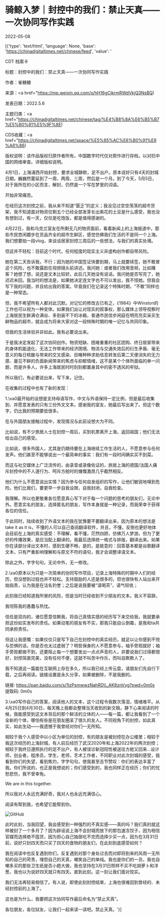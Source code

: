 # 骑鲸入梦｜封控中的我们：禁止天真——一次协同写作实践

2022-05-08

[{'type': 'text/html', 'language': None, 'base': 'https://chinadigitaltimes.net/chinese/feed', 'value': '

CDT 档案卡

标题：封控中的我们：禁止天真——一次协同写作实践

作者：雀糖糖

来源：<a href="https://mp.weixin.qq.com/s/hH16gCjkrmRWdVkjQ3NsBQ)

发表日期：2022.5.6

主题归类：<a href="https://chinadigitaltimes.net/chinese/tag/%E4%B8%8A%E6%B5%B7%E5%B0%81%E5%9F%8E)

CDS收藏：<a href="https://chinadigitaltimes.net/space/%E5%85%AC%E6%B0%91%E9%A6%86)

版权说明：该作品版权归原作者所有。中国数字时代仅对原作进行存档，以对抗中国的网络审查。详细版权说明。





4月1日，上海浦西开始封控，要求全城静默，足不出户。原本说好只有4天的封城日期，巍巍然蔓延到了一周、两周、三周，然后是一个月。到了今天，5月5日，对于我所在的小区而言，解封，仍然是一个写在梦里的词语。

开始非常痛苦。

在经历这次封控之前，我从来不知道“匮乏”的定义；我没见过空空荡荡的超市货架，我不知道面对物资仅剩五个已经全部发芽长出紫花的土豆是什么感受，我也没有想到过，有一天，仅仅是吃饱饭，都是值得感谢的。

4月22日，我和乌克兰室友在所剩无几的物资面前，看着新闻上的上海报道中，那些市民悠闲踱步在货品齐全的超市生鲜区，感觉仿佛我们生活的不是同一个上海。我们想要拍一段vlog，来谈谈居家封控三周后的一些想法，与我们的真实处境。

但这并不轻松：目前这个时代，任何程度的现实主义非虚构创作都自带风险。

她在第二天告诉我，不行；因为她的中国签证快要到期，马上就要续签，她不敢冒这个风险，也不敢露脸在视频镜头前讲述。我问她：或者我们改用音频，比如播客？她想了想，说还是文本比较好。此后几天她没有说话。我问她是否写完了，她迟迟未回。我当时的想法是，如果她决定连文字也不可以发出，我不怪她。但我会写下我的问题，并且给出我的答案。毕竟我们在记录这个特殊时期，“不敢”同样也是一种常态。

但，我不希望所有人都对此沉默。对记忆的修改古已有之，《1984》中Winston的工作也可以视为一种变体。如果我们出让对现实的叙事权，那么媒体上领导视察时上海居民生鲜满仓满谷、多到装不下的冰箱，普通市民信步闲庭在明亮充实采买生鲜物品的超市，就会成为将来大家对这一段特殊时期的唯一记忆与共同印象。

但我的生活体验并非如此。我有必要说出来。

于是我决定发起了这次协同创作。物资短缺、困难重重的社区团购、终日居家带来的身体机能退化、无法工作带来的经济困境、物流与交通失效后的衍生矛盾、毫无意义的每日核酸与带来的交叉感染、目睹种种求助信息转发后第二天便消失的无力感、屡见不鲜的负面新闻带来的焦虑与抑郁情绪，这不是某个个体所面临的单一问题，而是许多人，许多上海居民时时刻刻都置身其中的密不透风的牢狱。

所以我们，有必要说出来，写下来，记住。

在收集的过程中也有了新的发现：

1.\xa0最开始的设想是支持母语写作，中文与外语保持一定比例，但是最后收集到、并愿意发表的只有三份外文文本。感谢我的室友，她最后写出来了。但这个数字，仍比我的预期要低很多。

在与外国朋友接触过程中，发现情况与此前设想大为不同。

比如说，有不少旅居人士在封控一周后，买到机票离开上海，返回祖国；他们无法给出自己的感受。

比如说，很多外国人，尤其是仍期待要在上海继续工作生活的人，不愿意参与任何发声。他们甚至不能够说出一个最简单的事实：我们有一段时间确实买不到菜。

而这与社交媒体上广泛流传的，由录音或录像佐证的，旅居上海的德国/法国人痛斥封控中的不人道行为、呵斥方舱时的慷慨激昂几乎截然相反。

他们为什么不愿意说出实情？因为参与任何自发组织的写作，让他们敏锐地嗅到危险。他们比我们，要更早一步自我设限，自我封闭，自我检查。

我理解。所以也更敬重各位愿意真心写下对于每一个问题的思考的朋友们，无论中外。愿意实名的朋友，选择匿名的朋友，写作本身就是一种记录，而我荣幸于获得各位的信任。

于此同时，陆续收到了外语文本的我在犹豫要不要翻译出来，因为原本的想法是take it as it is，不懂的人可以自己查阅翻译软件，并且，不懂，反倒也更好地体会目前在上海的真实感受：不理解，看不懂，茫然四顾，仿佛万人梦游。但为了更好的传播效果，是应当配上翻译的。我最后选择统一格式与排版，翻译出来。如果你在读部分译出文本时，感到生硬不畅，是的，是故意的：回答基本都是谷歌翻译文本，只有严重影响理解和与原文不符的语句，我才会调整译语文本。

除此之外，字字句句，无论中外，无一修改。

2.\xa0原本以为只是一次简单的协同写作项目，记录上海特殊的时期中人们的经历，但没想到过程也并不轻松。支持鼓励的人还是很多的，但也很快有人站出来开始指责，认为我是在沽名钓誉；之后是说我要被“请喝茶”，语气轻佻；

此刻我已经知道我所冒的风险，但是当时已经收到不少朋友的文本。我义不容辞。

我坦陈我的愚蠢与热忱。

信任是双向的，诸位愿意信赖我，将自己真情实感的经历写下来交给我，我就要承担这份如实发布的责任。如果动笔的朋友有不实，那我只能自认倒霉，是我和ta共同承担责任。

但这让我感慨：如果仅仅只是写下自己在封控中的真实经历，就足以让你感到不悦与恐惧的话，你是否也太过虚弱了？明哲保身的人不愿意参与，袖手旁观就好；袖手旁观都做不到，还要阻止每一个想要发出一点点声音的人，非要说我们过得都很好，封控简直完美，没有任何不便，这就不叫苦中作乐，而叫自欺欺人了。

我不知道这一篇能在互联网上存在多久，所以我已经上传云盘，请朋友们先自行下载，之后再阅读。链接设置是永久分享，如果被删除，不是我删的。

链接: https://pan.baidu.com/s/1lzPsmwwzNahRD\\_AK8znVvg?pwd=0m0s 提取码: 0m0s

3.\xa0写作自己的答案，阅读他人的文本，这个过程令我数次落泪，情绪难平。从4月25日到4月30日，每天晚上我都会整理当天收到的新文稿，静下心来阅读的时候，我能感受到这文本背后的那个鲜活的立体的人——每一篇，都让我看到了一个全新的个体，哪怕有些是在朋友圈呆了很久的友人。不同视角下的封控，如此真实，如此生动——我遗憾于我曾经对你们一无所知。

相较于我个人感受中以小区为单位的封控，有的朋友是被封控在办公楼里；相较于我这次经历的上海封城，有人前后经历了武汉2020年和上海2022年的两次封控；相较于我终日遵照执行的足不出户，有人被误诊新冠阳性被送往方舱又回来&#8230;设计师，创业者，程序员，学生，老师，艺术工作者，不同职业对此次封城的感受，我看到你们的失望，看到焦灼，字字句句，使我甚至击节赞叹：你们的表达丰富了我。你们所说的，也正是我想说的；你们感受到的，我也同样正在经历；你们的忧愁悲伤，我不曾幸免。

We are in this together.

所以我对人永远充满好奇，我对人也永远充满信心。

阅读有帮到我，也希望它能帮到你。

![GitHub](https://chinadigitaltimes.net/chinese/files/2022/05/post-680924-6276c622ae01c.)

此时此刻，当我回望，我会感受到一种强烈的不真实感——真的吗？我们真的就这样被封了一个多月了？因为辟谣说上海不会封城而放下的那包速冻饺子，因为相信官媒而选择绝不囤货，因为担心自己独居吃不完而选择少买一点，因为在3月31日前，说好只封四天而只买了四天的食物的朋友们，在此刻到底感受如何？

我在阅读中也反复遇到你们，反复遇到对那个身处过去而对即将到来的风雨一无所知的自己的苛责，埋怨自己的天真，嘲笑自己的单纯。我也是你们的一员，我也自嘲多买的那些卫生纸是否小题大做，我也坚持在3月31日照样不买不吃胡萝卜和洋葱，我也以为说好四天就只有四天。直到此刻。这一刻让我们面对现实。

我们无法再轻易相信了。有人说，即使此刻封控结束，上海也很难回到曾经的、未经封控前的上海了。

这也是为什么，我要把这次协同写作最后命名为“禁止天真”。

各位朋友，各位狱友，让我们一起来读一读吧。禁止天真。'}]